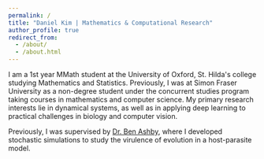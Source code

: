 ```yaml
---
permalink: /
title: "Daniel Kim | Mathematics & Computational Research"
author_profile: true
redirect_from: 
  - /about/
  - /about.html
---
```


I am a 1st year MMath student at the University of Oxford, St. Hilda's college studying Mathematics and Statistics. Previously, I was at Simon Fraser University as a non-degree student under the concurrent studies program taking courses in mathematics and computer science. My primary research interests lie in dynamical systems, as well as in applying deep learning to practical challenges in biology and computer vision.

Previously, I was supervised by [Dr. Ben Ashby](https://ecoevotheory.com), where I developed stochastic simulations to study the virulence of evolution in a host-parasite model. 